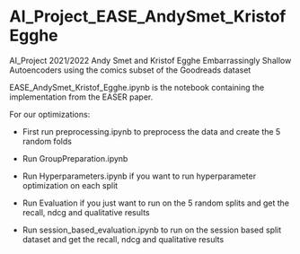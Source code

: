 # AI_Project_EASE_AndySmet_KristofEgghe
AI_Project 2021/2022 Andy Smet and Kristof Egghe 
Embarrassingly Shallow Autoencoders using the comics subset of the Goodreads dataset


EASE_AndySmet_Kristof_Egghe.ipynb is the notebook containing the implementation from the EASER paper.


For our optimizations:
- First run preprocessing.ipynb to preprocess the data and create the 5 random folds
- Run GroupPreparation.ipynb


- Run Hyperparameters.ipynb if you want to run hyperparameter optimization on each split

- Run Evaluation if you just want to run on the 5 random splits and get the recall, ndcg and qualitative results

- Run session_based_evaluation.ipynb to run on the session based split dataset  and get the recall, ndcg and qualitative results
